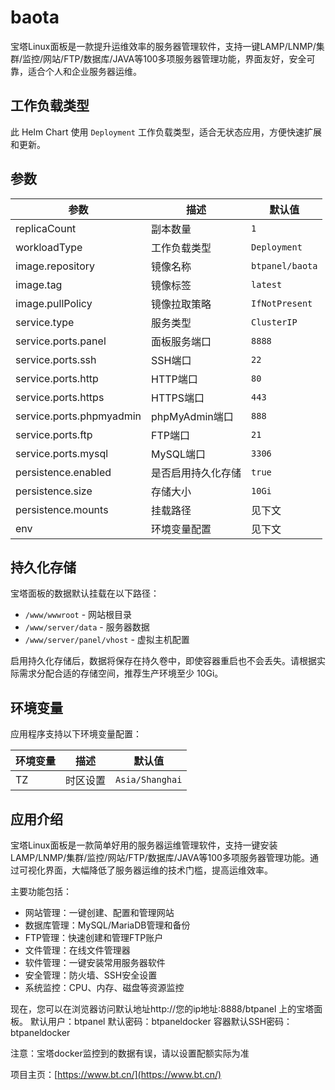 # baota

宝塔Linux面板是一款提升运维效率的服务器管理软件，支持一键LAMP/LNMP/集群/监控/网站/FTP/数据库/JAVA等100多项服务器管理功能，界面友好，安全可靠，适合个人和企业服务器运维。

## 工作负载类型

此 Helm Chart 使用 `Deployment` 工作负载类型，适合无状态应用，方便快速扩展和更新。

## 参数

| 参数                | 描述               | 默认值         |
|---------------------|--------------------|---------------|
| replicaCount        | 副本数量           | `1`           |
| workloadType        | 工作负载类型       | `Deployment`  |
| image.repository    | 镜像名称           | `btpanel/baota` |
| image.tag           | 镜像标签           | `latest`      |
| image.pullPolicy    | 镜像拉取策略       | `IfNotPresent`|
| service.type        | 服务类型           | `ClusterIP`   |
| service.ports.panel | 面板服务端口       | `8888`        |
| service.ports.ssh   | SSH端口            | `22`          |
| service.ports.http  | HTTP端口           | `80`          |
| service.ports.https | HTTPS端口          | `443`         |
| service.ports.phpmyadmin | phpMyAdmin端口 | `888`         |
| service.ports.ftp   | FTP端口            | `21`          |
| service.ports.mysql | MySQL端口          | `3306`        |
| persistence.enabled | 是否启用持久化存储 | `true`        |
| persistence.size    | 存储大小           | `10Gi`        |
| persistence.mounts  | 挂载路径           | 见下文        |
| env                | 环境变量配置       | 见下文        |

## 持久化存储

宝塔面板的数据默认挂载在以下路径：
- `/www/wwwroot` - 网站根目录
- `/www/server/data` - 服务器数据
- `/www/server/panel/vhost` - 虚拟主机配置

启用持久化存储后，数据将保存在持久卷中，即使容器重启也不会丢失。请根据实际需求分配合适的存储空间，推荐生产环境至少 10Gi。

## 环境变量

应用程序支持以下环境变量配置：

| 环境变量           | 描述                       | 默认值           |
|--------------------|----------------------------|------------------|
| TZ                 | 时区设置                   | `Asia/Shanghai`  |

## 应用介绍

宝塔Linux面板是一款简单好用的服务器运维管理软件，支持一键安装LAMP/LNMP/集群/监控/网站/FTP/数据库/JAVA等100多项服务器管理功能。通过可视化界面，大幅降低了服务器运维的技术门槛，提高运维效率。

主要功能包括：
- 网站管理：一键创建、配置和管理网站
- 数据库管理：MySQL/MariaDB管理和备份
- FTP管理：快速创建和管理FTP账户
- 文件管理：在线文件管理器
- 软件管理：一键安装常用服务器软件
- 安全管理：防火墙、SSH安全设置
- 系统监控：CPU、内存、磁盘等资源监控

现在，您可以在浏览器访问默认地址http://您的ip地址:8888/btpanel 上的宝塔面板。
默认用户：btpanel
默认密码：btpaneldocker
容器默认SSH密码：btpaneldocker

注意：宝塔docker监控到的数据有误，请以设置配额实际为准

项目主页：[https://www.bt.cn/](https://www.bt.cn/)


